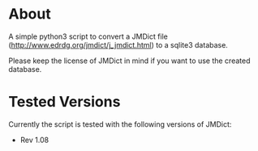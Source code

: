 About
=====
A simple python3 script to convert a JMDict file (http://www.edrdg.org/jmdict/j_jmdict.html) to a sqlite3 database.

Please keep the license of JMDict in mind if you want to use the created database.

Tested Versions
===============

Currently the script is tested with the following versions of JMDict:
   * Rev 1.08
